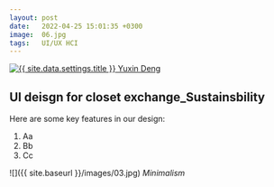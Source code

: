 ```yaml
---
layout: post
date:   2022-04-25 15:01:35 +0300
image:  06.jpg
tags:   UI/UX HCI
---
```


<div class="UIdesign">
    <a class="logo__link" href="{{site.baseurl}}/">
        <img class="logo__image" src="{{ site.baseurl }}/images/{{ site.data.settings.logo }}" alt="{{ site.data.settings.title }}">
        Yuxin Deng
    </a>
</div>


## UI deisgn for closet exchange_Sustainsbility

Here are some key features in our design:
1. Aa
2. Bb
3. Cc



![]({{ site.baseurl }}/images/03.jpg)
*Minimalism*

